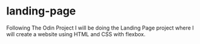 # landing-page
Following The Odin Project I will be doing the Landing Page project where I will create a website using HTML and CSS with flexbox.